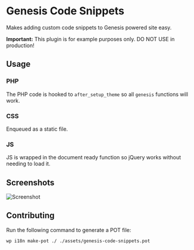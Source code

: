 # Genesis Code Snippets

Makes adding custom code snippets to Genesis powered site easy.

**Important:** This plugin is for example purposes only. DO NOT USE in production!

## Usage

### PHP

The PHP code is hooked to `after_setup_theme` so all `genesis` functions will work.

### CSS

Enqueued as a static file.

### JS

JS is wrapped in the document ready function so jQuery works without needing to load it.

## Screenshots

![Screenshot](https://seothemes.com/wp-content/uploads/2019/05/genesis-code-snippets.png)

## Contributing

Run the following command to generate a POT file:

```shell
wp i18n make-pot ./ ./assets/genesis-code-snippets.pot
```
